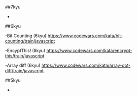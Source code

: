 #

##7kyu

-


##6kyu

-Bit Counting (6kyu)
https://www.codewars.com/kata/bit-counting/train/javascript

-EncyptThis! (6kyu)
https://www.codewars.com/kata/encrypt-this/train/javascript

-Array diff (6kyu)
https://www.codewars.com/kata/array-dot-diff/train/javascript

##5kyu

-